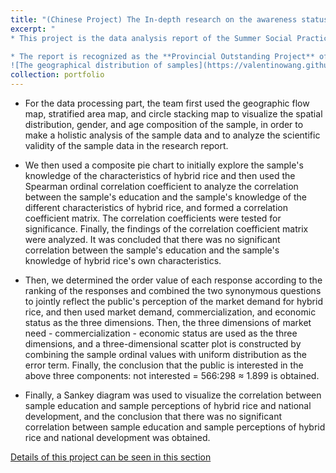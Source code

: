 ```yaml
---
title: "(Chinese Project) The In-depth research on the awareness status of hybrid rice knowledge and Yuan Longping's spiritual"
excerpt: "
* This project is the data analysis report of the Summer Social Practice

* The report is recognized as the **Provincial Outstanding Project** of Summer Social Practice.
![The geographical distribution of samples](https://valentinowang.github.io/math-wsy.github.io/images/Project/Project1/附件1_样本的分布的地理流量图.gif)"
collection: portfolio
---
```


* For the data processing part, the team first used the geographic flow map, stratified area map, and circle stacking map to visualize the spatial distribution, gender, and age composition of the sample, in order to make a holistic analysis of the sample data and to analyze the scientific validity of the sample data in the research report.

* We then used a composite pie chart to initially explore the sample's knowledge of the characteristics of hybrid rice and then used the Spearman ordinal correlation coefficient to analyze the correlation between the sample's education and the sample's knowledge of the different characteristics of hybrid rice, and formed a correlation coefficient matrix. The correlation coefficients were tested for significance. Finally, the findings of the correlation coefficient matrix were analyzed. It was concluded that there was no significant correlation between the sample's education and the sample's knowledge of hybrid rice's own characteristics.

* Then, we determined the order value of each response according to the ranking of the responses and combined the two synonymous questions to jointly reflect the public's perception of the market demand for hybrid rice, and then used market demand, commercialization, and economic status as the three dimensions. Then, the three dimensions of market need - commercialization - economic status are used as the three dimensions, and a three-dimensional scatter plot is constructed by combining the sample ordinal values with uniform distribution as the error term. Finally, the conclusion that the public is interested in the above three components: not interested = 566:298 ≈ 1.899 is obtained.

* Finally, a Sankey diagram was used to visualize the correlation between sample education and sample perceptions of hybrid rice and national development, and the conclusion that there was no significant correlation between sample education and sample perceptions of hybrid rice and national development was obtained.

[Details of this project can be seen in this section](https://valentinowang.github.io/math-wsy.github.io/files/淅淅乘凉梦，漙漙稻谷丰.pdf)
